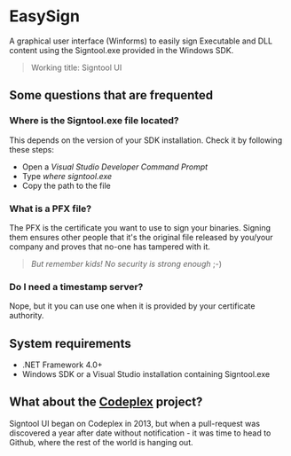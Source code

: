 # EasySign
A graphical user interface (Winforms) to easily sign Executable and DLL content using the Signtool.exe provided in the Windows SDK.

> Working title: Signtool UI

## Some questions that are frequented
### Where is the Signtool.exe file located?
This depends on the version of your SDK installation.
Check it by following these steps:
* Open a *Visual Studio Developer Command Prompt*
* Type _where signtool.exe_
* Copy the path to the file

### What is a PFX file?
The PFX is the certificate you want to use to sign your binaries. Signing them ensures other people that it's the original file released by you/your company and proves that no-one has tampered with it.
> _But remember kids! No security is strong enough_ ;-)

### Do I need a timestamp server?
Nope, but it you can use one when it is provided by your certificate authority.

## System requirements
* .NET Framework 4.0+
* Windows SDK or a Visual Studio installation containing Signtool.exe

## What about the [Codeplex](https://easysign.codeplex.com/) project?
Signtool UI began on Codeplex in 2013, but when a pull-request was discovered a year after date without notification - it was time to head to Github, where the rest of the world is hanging out.